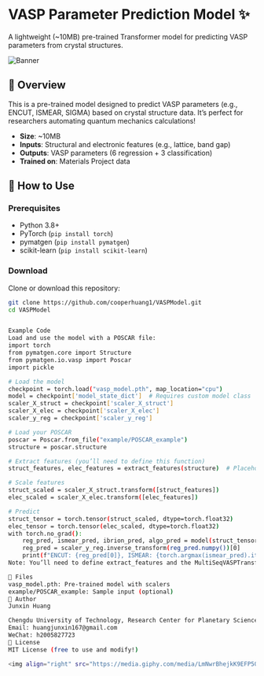 # VASP Parameter Prediction Model ✨

A lightweight (~10MB) pre-trained Transformer model for predicting VASP parameters from crystal structures.

![Banner](https://th.bing.com/th/id/OIP.NCjRipLKkVX0Q-RvQSS7KgHaEK?pid=ImgDet&w=474&h=266&rs=1)

## 🌟 Overview
This is a pre-trained model designed to predict VASP parameters (e.g., ENCUT, ISMEAR, SIGMA) based on crystal structure data. It’s perfect for researchers automating quantum mechanics calculations!

- **Size**: ~10MB
- **Inputs**: Structural and electronic features (e.g., lattice, band gap)
- **Outputs**: VASP parameters (6 regression + 3 classification)
- **Trained on**: Materials Project data

## 🚀 How to Use

### Prerequisites
- Python 3.8+
- PyTorch (`pip install torch`)
- pymatgen (`pip install pymatgen`)
- scikit-learn (`pip install scikit-learn`)

### Download
Clone or download this repository:
```bash
git clone https://github.com/cooperhuang1/VASPModel.git
cd VASPModel


Example Code
Load and use the model with a POSCAR file:
import torch
from pymatgen.core import Structure
from pymatgen.io.vasp import Poscar
import pickle

# Load the model
checkpoint = torch.load("vasp_model.pth", map_location="cpu")
model = checkpoint['model_state_dict']  # Requires custom model class
scaler_X_struct = checkpoint['scaler_X_struct']
scaler_X_elec = checkpoint['scaler_X_elec']
scaler_y_reg = checkpoint['scaler_y_reg']

# Load your POSCAR
poscar = Poscar.from_file("example/POSCAR_example")
structure = poscar.structure

# Extract features (you’ll need to define this function)
struct_features, elec_features = extract_features(structure)  # Placeholder

# Scale features
struct_scaled = scaler_X_struct.transform([struct_features])
elec_scaled = scaler_X_elec.transform([elec_features])

# Predict
struct_tensor = torch.tensor(struct_scaled, dtype=torch.float32)
elec_tensor = torch.tensor(elec_scaled, dtype=torch.float32)
with torch.no_grad():
    reg_pred, ismear_pred, ibrion_pred, algo_pred = model(struct_tensor, elec_tensor)
    reg_pred = scaler_y_reg.inverse_transform(reg_pred.numpy())[0]
    print(f"ENCUT: {reg_pred[0]}, ISMEAR: {torch.argmax(ismear_pred).item()}")
Note: You’ll need to define extract_features and the MultiSeqVASPTransformer class based on your original code.

📁 Files
vasp_model.pth: Pre-trained model with scalers
example/POSCAR_example: Sample input (optional)
👤 Author
Junxin Huang

Chengdu University of Technology, Research Center for Planetary Science
Email: huangjunxin167@gmail.com
WeChat: h2005827723
📜 License
MIT License (free to use and modify!)

<img align="right" src="https://media.giphy.com/media/LmNwrBhejkK9EFP504/giphy.gif" width="200"/> *Happy simulating! Let’s dive into quantum mechanics! 🐾* ```
